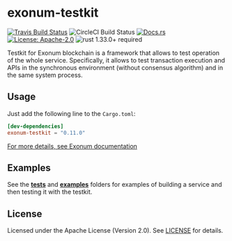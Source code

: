 # exonum-testkit

[![Travis Build Status](https://img.shields.io/travis/exonum/exonum/master.svg?label=Linux%20Build)](https://travis-ci.com/exonum/exonum)
![CircleCI Build Status](https://img.shields.io/circleci/project/github/exonum/exonum.svg?label=MacOS%20Build)
[![Docs.rs](https://docs.rs/exonum-testkit/badge.svg)](https://docs.rs/exonum-testkit)
[![License: Apache-2.0](https://img.shields.io/github/license/exonum/exonum.svg)](https://github.com/exonum/exonum/blob/master/LICENSE)
![rust 1.33.0+ required](https://img.shields.io/badge/rust-1.33.0+-blue.svg?label=Required%20Rust)

Testkit for Exonum blockchain is a framework that allows to test operation
of the whole service. Specifically, it allows to test transaction execution
and APIs in the synchronous environment (without consensus algorithm)
and in the same system process.

## Usage

Just add the following line to the `Cargo.toml`:

```toml
[dev-dependencies]
exonum-testkit = "0.11.0"
```

[For more details, see Exonum documentation][documentation]

## Examples

See the [**tests**](tests) and [**examples**](examples) folders for examples
of building a service and then testing it with the testkit.

## License

Licensed under the Apache License (Version 2.0). See [LICENSE](LICENSE) for details.

[documentation]: https://exonum.com/doc/version/latest/advanced/service-testing/
